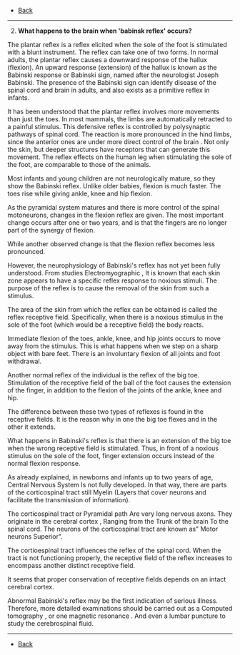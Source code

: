 * [Back](./key.md)

- - -

2. **What happens to the brain when 'babinsk reflex' occurs?**

The plantar reflex is a reflex elicited when the sole of the foot is stimulated with a blunt instrument. The reflex can take one of two forms. In normal adults, the plantar reflex causes a downward response of the hallux (flexion). An upward response (extension) of the hallux is known as the Babinski response or Babinski sign, named after the neurologist Joseph Babinski. The presence of the Babinski sign can identify disease of the spinal cord and brain in adults, and also exists as a primitive reflex in infants.

It has been understood that the plantar reflex involves more movements than just the toes. In most mammals, the limbs are automatically retracted to a painful stimulus. This defensive reflex is controlled by polysynaptic pathways of spinal cord. The reaction is more pronounced in the hind limbs, since the anterior ones are under more direct control of the brain . Not only the skin, but deeper structures have receptors that can generate this movement. The reflex effects on the human leg when stimulating the sole of the foot, are comparable to those of the animals.

Most infants and young children are not neurologically mature, so they show the Babinski reflex. Unlike older babies, flexion is much faster. The toes rise while giving ankle, knee and hip flexion.

As the pyramidal system matures and there is more control of the spinal motoneurons, changes in the flexion reflex are given. The most important change occurs after one or two years, and is that the fingers are no longer part of the synergy of flexion.

While another observed change is that the flexion reflex becomes less pronounced.

However, the neurophysiology of Babinski's reflex has not yet been fully understood. From studies Electromyographic , It is known that each skin zone appears to have a specific reflex response to noxious stimuli. The purpose of the reflex is to cause the removal of the skin from such a stimulus.

The area of ​​the skin from which the reflex can be obtained is called the reflex receptive field. Specifically, when there is a noxious stimulus in the sole of the foot (which would be a receptive field) the body reacts.

Immediate flexion of the toes, ankle, knee, and hip joints occurs to move away from the stimulus. This is what happens when we step on a sharp object with bare feet. There is an involuntary flexion of all joints and foot withdrawal.

Another normal reflex of the individual is the reflex of the big toe. Stimulation of the receptive field of the ball of the foot causes the extension of the finger, in addition to the flexion of the joints of the ankle, knee and hip.

The difference between these two types of reflexes is found in the receptive fields. It is the reason why in one the big toe flexes and in the other it extends.

What happens in Babinski's reflex is that there is an extension of the big toe when the wrong receptive field is stimulated. Thus, in front of a noxious stimulus on the sole of the foot, finger extension occurs instead of the normal flexion response.

As already explained, in newborns and infants up to two years of age, Central Nervous System Is not fully developed. In that way, there are parts of the corticospinal tract still Myelin (Layers that cover neurons and facilitate the transmission of information).

The corticospinal tract or Pyramidal path Are very long nervous axons. They originate in the cerebral cortex , Ranging from the Trunk of the brain To the spinal cord. The neurons of the corticospinal tract are known as" Motor neurons Superior".

The cortioespinal tract influences the reflex of the spinal cord. When the tract is not functioning properly, the receptive field of the reflex increases to encompass another distinct receptive field.

It seems that proper conservation of receptive fields depends on an intact cerebral cortex.

Abnormal Babinski's reflex may be the first indication of serious illness. Therefore, more detailed examinations should be carried out as a Computed tomography , or one magnetic resonance . And even a lumbar puncture to study the cerebrospinal fluid.

- - -

* [Back](./key.md)
